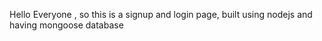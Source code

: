 Hello Everyone , so this is a signup and login page, built using nodejs and having mongoose database
